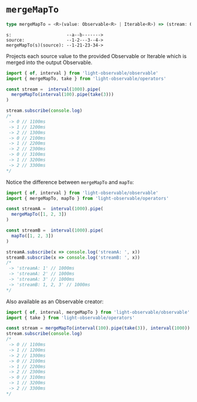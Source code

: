# `mergeMapTo`
```typescript
type mergeMapTo = <R>(value: Observable<R> | Iterable<R>) => (stream: Observable<any>) => Observable<R>
```

```
s:                     --a--b------->
source:                --1-2---3--4->
mergeMapTo(s)(source): --1-21-23-34->
```

Projects each source value to the provided Observable or Iterable which is merged into the output Observable.

```typescript
import { of, interval } from 'light-observable/observable'
import { mergeMapTo, take } from 'light-observable/operators'

const stream =  interval(1000).pipe(
  mergeMapTo(interval(100).pipe(take(3)))
)

stream.subscribe(console.log)
/*
 -> 0 // 1100ms
 -> 1 // 1200ms
 -> 2 // 1300ms
 -> 0 // 2100ms
 -> 1 // 2200ms
 -> 2 // 2300ms
 -> 0 // 3100ms
 -> 1 // 3200ms
 -> 2 // 3300ms
*/
```

Notice the difference between `mergeMapTo` and `mapTo`:
```typescript
import { of, interval } from 'light-observable/observable'
import { mergeMapTo, mapTo } from 'light-observable/operators'

const streamA =  interval(1000).pipe(
  mergeMapTo([1, 2, 3])
)

const streamB =  interval(1000).pipe(
  mapTo([1, 2, 3])
)

streamA.subscribe(x => console.log('streamA: ', x))
streamB.subscribe(x => console.log('streamB: ', x))
/*
 -> 'streamA: 1' // 1000ms
 -> 'streamA: 2' // 1000ms
 -> 'streamA: 3' // 1000ms
 -> 'streamB: 1, 2, 3' // 1000ms
*/
```


Also available as an Observable creator:
```typescript
import { of, interval, mergeMapTo } from 'light-observable/observable'
import { take } from 'light-observable/operators'

const stream = mergeMapTo(interval(100).pipe(take(3)), interval(1000))
stream.subscribe(console.log)
/*
 -> 0 // 1100ms
 -> 1 // 1200ms
 -> 2 // 1300ms
 -> 0 // 2100ms
 -> 1 // 2200ms
 -> 2 // 2300ms
 -> 0 // 3100ms
 -> 1 // 3200ms
 -> 2 // 3300ms
*/
```